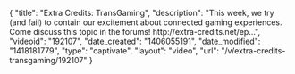 {
    "title": "Extra Credits: TransGaming",
    "description": "This week, we try (and fail) to contain our excitement about connected gaming experiences. Come discuss this topic in the forums! http:\/\/extra-credits.net\/ep...",
    "videoid": "192107",
    "date_created": "1406055191",
    "date_modified": "1418181779",
    "type": "captivate",
    "layout": "video",
    "url": "\/v\/extra-credits-transgaming\/192107"
}